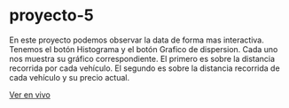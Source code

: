 # proyecto-5
En este proyecto podemos observar la data de forma mas interactiva.
Tenemos el botón Histograma y el botón Grafico de dispersion.
Cada uno nos muestra su gráfico correspondiente.
El primero es sobre la distancia recorrida por cada vehículo.
El segundo es sobre la distancia recorrida de cada vehículo y su precio actual.

[Ver en vivo](https://proyecto-5-72vm.onrender.com)
